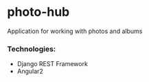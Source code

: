 # photo-hub
Application for working with photos and albums
### Technologies:
  - Django REST Framework
  - Angular2

